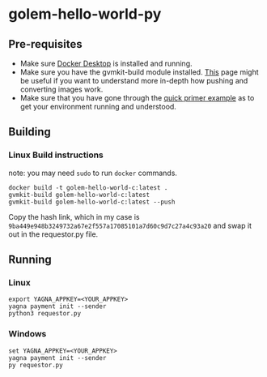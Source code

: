# golem-hello-world-py

## Pre-requisites
* Make sure [Docker Desktop](https://www.docker.com/products/docker-desktop) is installed and running.
* Make sure you have the gvmkit-build module installed. [This](https://handbook.golem.network/requestor-tutorials/vm-runtime) page might be useful if you want to understand more in-depth how pushing and converting images work.
* Make sure that you have gone through the [quick primer example](https://handbook.golem.network/requestor-tutorials/flash-tutorial-of-requestor-development) as to get your environment running and understood.

## Building
### Linux Build instructions
note: you may need `sudo` to run `docker` commands.
```
docker build -t golem-hello-world-c:latest .
gvmkit-build golem-hello-world-c:latest
gvmkit-build golem-hello-world-c:latest --push
```

Copy the hash link, which in my case is `9ba449e948b3249732a67e2f557a17085101a7d60c9d7c27a4c93a20` and swap it out in the requestor.py file.

## Running

### Linux
```
export YAGNA_APPKEY=<YOUR_APPKEY>
yagna payment init --sender
python3 requestor.py
```

### Windows
```
set YAGNA_APPKEY=<YOUR_APPKEY>
yagna payment init --sender
py requestor.py
```